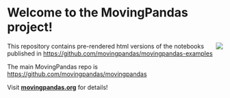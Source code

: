 # Welcome to the MovingPandas project!

<img align="right" src="https://movingpandas.github.io/movingpandas/assets/img/movingpandas.png">

This repository contains pre-rendered html versions of the notebooks published in https://github.com/movingpandas/movingpandas-examples

The main MovingPandas repo is https://github.com/movingpandas/movingpandas

Visit **[movingpandas.org](http://movingpandas.org)** for details! 
